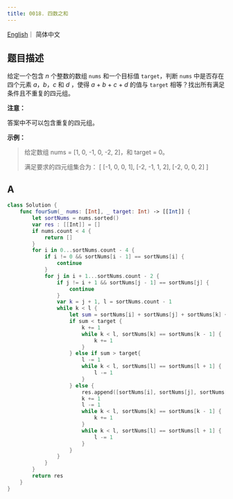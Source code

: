 ```yaml
---
title: 0018. 四数之和
---
```


[English](leetcode/0018-en)｜ 简体中文



## 题目描述

给定一个包含 *n* 个整数的数组 `nums` 和一个目标值 `target`，判断 `nums` 中是否存在四个元素 *a*，*b*，*c* 和 *d* ，使得 *a* + *b* + *c* + *d* 的值与 `target` 相等？找出所有满足条件且不重复的四元组。

**注意：**

答案中不可以包含重复的四元组。

**示例：**

>给定数组 nums = [1, 0, -1, 0, -2, 2]，和 target = 0。
>
>满足要求的四元组集合为：
>[
>  [-1,  0, 0, 1],
>  [-2, -1, 1, 2],
>  [-2,  0, 0, 2]
>]



## A

```swift
class Solution {
    func fourSum(_ nums: [Int], _ target: Int) -> [[Int]] {
        let sortNums = nums.sorted()
        var res : [[Int]] = []
        if nums.count < 4 {
            return []
        }
        for i in 0...sortNums.count - 4 {
            if i != 0 && sortNums[i - 1] == sortNums[i] {
                continue
            }
            for j in i + 1...sortNums.count - 2 {
                if j != i + 1 && sortNums[j - 1] == sortNums[j] {
                    continue
                }
                var k = j + 1, l = sortNums.count - 1
                while k < l {
                    let sum = sortNums[i] + sortNums[j] + sortNums[k] + sortNums[l]
                    if sum < target {
                        k += 1
                        while k < l, sortNums[k] == sortNums[k - 1] {
                            k += 1
                        }
                    } else if sum > target{
                        l -= 1
                        while k < l, sortNums[l] == sortNums[l + 1] {
                            l -= 1
                        }
                    } else {
                        res.append([sortNums[i], sortNums[j], sortNums[k], sortNums[l]])
                        k += 1
                        l -= 1
                        while k < l, sortNums[k] == sortNums[k - 1] {
                            k += 1
                        }
                        while k < l, sortNums[l] == sortNums[l + 1] {
                            l -= 1
                        }
                    }
                }
            }
        }
        return res
    }
}
```

